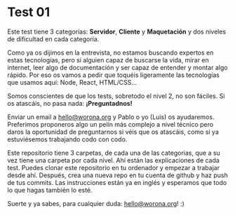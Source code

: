# Test 01

Este test tiene 3 categorías: **Servidor**, **Cliente** y **Maquetación** y dos niveles de dificultad en cada categoría.

Como ya os dijimos en la entrevista, no estamos buscando expertos en estas tecnologías, pero si alguien capaz de buscarse la vida, mirar en internet, leer algo de documentación y ser capaz de entender y montar algo rápido. Por eso os vamos a pedir que toquéis ligeramente las tecnologías que usamos aquí: Node, React, HTML/CSS...

Somos conscientes de que los tests, sobretodo el nivel 2, no son fáciles. Si os atascáis, no pasa nada: **¡Preguntadnos!**

Enviar un email a hello@worona.org y Pablo o yo (Luis) os ayudaremos. Preferimos proponeros algo un pelín más complejo a nivel técnico pero daros la oportunidad de preguntarnos si véis que os atascáis, como si ya estuviésemos trabajando codo con codo.

Este repositorio tiene 3 carpetas, de cada una de las categorias, que a su vez tiene una carpeta por cada nivel. Ahí están las explicaciones de cada test. Puedes clonar este repositorio en tu ordenador y empezar a trabajar desde ahí. Después, crea una nueva repo en tu cuenta de github y haz push de tus commits. Las instrucciones están ya en inglés y esperamos que todo lo que hagas también lo esté.

Suerte y ya sabes, para cualquier duda: hello@worona.org! :)

